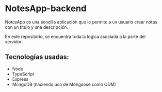 # NotesApp-backend #

NotesApp es una sencilla aplicación que le permite a un usuario crear notas con un titulo y una descripción.

En este repositorio, se encuentra toda la logica asociada a la parte del servidor.

## Tecnologías usadas: ##

+ Node
+ TypeScript
+ Express
+ MongoDB (haciendo uso de Mongoose como ODM)
